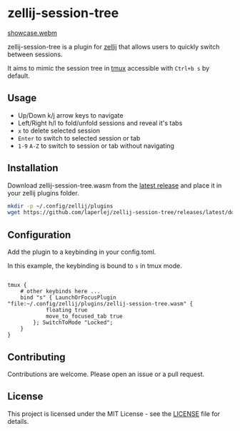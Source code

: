 # zellij-session-tree

[showcase.webm](https://github.com/user-attachments/assets/8a8e19d9-f527-4dfe-9952-a1aec1ba7ef0)

zellij-session-tree is a plugin for [zellij](https://github.com/zellij-org/zellij) that allows users to quickly switch between sessions.

It aims to mimic the session tree in [tmux](https://github.com/tmux/tmux/) accessible with `Ctrl+b s` by default.

## Usage

- Up/Down k/j arrow keys to navigate
- Left/Right h/l to fold/unfold sessions and reveal it's tabs
- `x` to delete selected session
- `Enter` to switch to selected session or tab
- `1-9` `A-Z` to switch to session or tab without navigating

## Installation

Download zellij-session-tree.wasm from the [latest release](https://github.com/laperlej/zellij-session-tree/releases/latest) and place it in your zellij plugins folder.

```bash
mkdir -p ~/.config/zellij/plugins
wget https://github.com/laperlej/zellij-session-tree/releases/latest/download/zellij-session-tree.wasm -O ~/.config/zellij/plugins/zellij-session-tree.wasm
```

## Configuration

Add the plugin to a keybinding in your config.toml.

In this example, the keybinding is bound to `s` in tmux mode.

```kdl

tmux {
    # other keybinds here ...
    bind "s" { LaunchOrFocusPlugin "file:~/.config/zellij/plugins/zellij-session-tree.wasm" {
            floating true
            move_to_focused_tab true
        }; SwitchToMode "Locked";
    }
}
```

## Contributing

Contributions are welcome. Please open an issue or a pull request.

## License

This project is licensed under the MIT License - see the [LICENSE](LICENSE) file for details.

